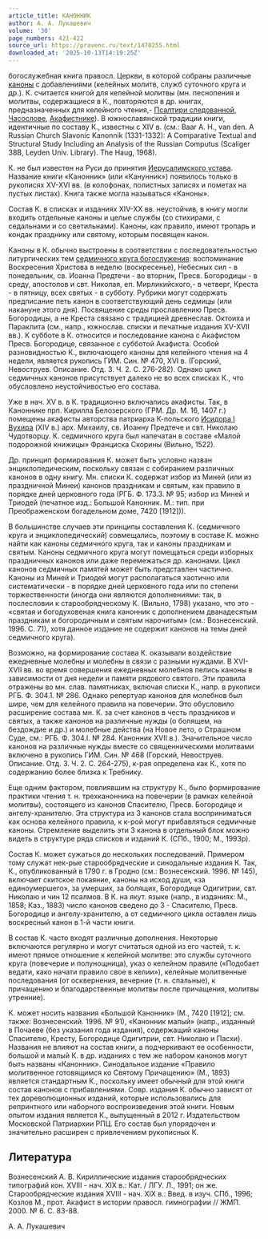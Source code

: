 ```yaml
---
article_title: КАНОННИК
author: А. А. Лукашевич
volume: '30'
page_numbers: 421-422
source_url: https://pravenc.ru/text/1470255.html
downloaded_at: '2025-10-13T14:19:25Z'
---
```


богослужебная книга правосл. Церкви, в которой собраны различные [каноны](https://pravenc.ru/text/каноны.html) с добавлениями (келейных молитв, служб суточного круга и др.). К. считается книгой для келейной молитвы (мн. песнопения и молитвы, содержащиеся в К., повторяются в др. книгах, предназначенных для келейного чтения,- [Псалтири следованной](<https://pravenc.ru/text/Псалтири следованной.html>), [Часослове](https://pravenc.ru/text/Часослове.html), [Акафистнике](https://pravenc.ru/text/Акафистник.html)). В южнославянской традиции книги, идентичные по составу К., известны с XIV в. (см.: Baar A. H., van den. A Russian Church Slavonic Kanonnik (1331-1332): A Comparative Textual and Structural Study Including an Analysis of the Russian Computus (Scaliger 38B, Leyden Univ. Library). The Haug, 1968).

К. не был известен на Руси до принятия [Иерусалимского устава](<https://pravenc.ru/text/Иерусалимский устав.html>). Название книги «Канонник» (или «Канунник») появилось только в рукописях XV-XVI вв. (в колофонах, полистных записях и пометах на пустых листах). Книга также могла называться «Каноны».

Состав К. в списках и изданиях XIV-XX вв. неустойчив, в книгу могли входить отдельные каноны и целые службы (со стихирами, с седальнами и со светильнами). Каноны, как правило, имеют тропарь и кондак празднику или святому, которым посвящен канон.

Каноны в К. обычно выстроены в соответствии с последовательностью литургических тем [седмичного круга богослужения](<https://pravenc.ru/text/седмичного круга богослужения.html>): воспоминание Воскресения Христова в неделю (воскресенье), Небесных сил - в понедельник, св. Иоанна Предтечи - во вторник, Пресв. Богородицы - в среду, апостолов и свт. Николая, еп. Мирликийского,- в четверг, Креста - в пятницу, всех святых - в субботу. Рубрики могут содержать предписание петь канон в соответствующий день седмицы (или накануне этого дня). Посвящение среды прославлению Пресв. Богородицы, а не Креста связано с традицией древнеслав. Октоиха и Параклита (см., напр., южнослав. списки и печатные издания XV-XVII вв.). К субботе в К. относится и последование канона с Акафистом Пресв. Богородице, связанное с субботой Акафиста. Особой разновидностью К., включающего каноны для келейного чтения на 4 недели, является рукопись ГИМ. Син. № 470, XVI в. (Горский, Невоструев. Описание. Отд. 3. Ч. 2. С. 276-282). Однако цикл седмичных канонов присутствует далеко не во всех списках К., что обусловлено неустойчивостью его состава.

Уже в нач. XV в. в К. традиционно включались акафисты. Так, в Каноннике прп. Кирилла Белозерского (ГРМ. Др. М. 16, 1407 г.) помещены акафисты авторства патриарха К-польского [Исидора I Вухира](<https://pravenc.ru/text/Исидора I Вухира.html>) (XIV в.) арх. Михаилу, св. Иоанну Предтече и свт. Николаю Чудотворцу. К. седмичного круга был напечатан в составе «Малой подорожной книжицы» Франциска Скорины (Вильно, 1522).

Др. принцип формирования К. может быть условно назван энциклопедическим, поскольку связан с собиранием различных канонов в одну книгу. Мн. списки К. содержат избор из Миней (или из праздничной Минеи) канонов праздникам и святым, как правило в порядке дней церковного года (РГБ. Ф. 173.3. № 95; избор из Миней и Триодей (печатное изд.: Большой Канонник. М.: тип. при Преображенском богадельном доме, 7420 [1912])).

В большинстве случаев эти принципы составления К. (седмичного круга и энциклопедический) совмещались, поэтому в составе К. можно найти как каноны седмичного круга, так и каноны праздникам и святым. Каноны седмичного круга могут помещаться среди изборных праздничных канонов или даже перемежаться др. канонами. Цикл канонов седмичных памятей может быть представлен частично. Каноны из Миней и Триодей могут располагаться хаотично или систематически - в порядке дней церковного года или по степени торжественности (иногда они являются дополнениями: так, в послесловии к старообрядческому К. (Вильно, 1798) указано, что это - «святая и богодуховеная книга канонник с дополнением дванадесятым праздникам и богородичным и святым нарочитым» (см.: Вознесенский. 1996. С. 71), хотя данное издание не содержит канонов на темы дней седмичного круга).

Возможно, на формирование состава К. оказывали воздействие ежедневные молебны и молебны в связи с разными нуждами. В XVI-XVII вв. во время совершения ежедневных молебнов пелись каноны в зависимости от дня недели и памяти рядового святого. Эти правила отражены во мн. слав. памятниках, включая списки К., напр. в рукописи РГБ. Ф. 304.1. № 286. Однако репертуар канонов для молебнов был шире, чем для келейного правила на повечерии. Это обусловило расширение состава мн. К. за счет канонов в честь праздников и святых, а также канонов на различные нужды (о болящем, на бездождие и др.) и молебные действа (на Новое лето, о Страшном Суде, см.: РГБ. Ф. 304.I. № 284. Канонник XVII в.). Значительное число канонов на различные нужды вместе со священническими молитвами включено в рукопись ГИМ. Син. № 468 (Горский, Невоструев. Описание. Отд. 3. Ч. 2. С. 264-275), к-рая определена как К., хотя по содержанию более близка к Требнику.

Еще одним фактором, повлиявшим на структуру К., было формирование практики чтения т. н. трехканонника на повечерии (в рамках келейной молитвы), состоящего из канонов Спасителю, Пресв. Богородице и ангелу-хранителю. Эта структура из 3 канонов стала восприниматься как основа келейного правила, к к-рой могут прибавляться седмичные каноны. Стремление выделить эти 3 канона в отдельный блок можно видеть в структуре ряда списков и изданий К. (СПб., 1900; М., 1993р).

Состав К. может сужаться до нескольких последований. Примером тому служат нек-рые старообрядческие и синодальные издания К. Так, К., опубликованный в 1790 г. в Гродно (см.: Вознесенский. 1996. № 145), включает скитское покаяние, каноны на исход души, «за единоумершего», за умерших, за болящих, Богородице Одигитрии, свт. Николаю и чин 12 псалмов. В К. на якут. языке (напр., в изданиях: М., 1858; Каз., 1883) число канонов сведено до 3 - Спасителю, Пресв. Богородице и ангелу-хранителю, а от седмичного цикла оставлен лишь воскресный канон в 1-й части книги.

В состав К. часто входят различные дополнения. Некоторые включаются регулярно и могут считаться одной из его частей, т. к. имеют прямое отношение к келейной молитве: это службы суточного круга (повечерие и полунощница), указ о келейном правиле («Подобает ведати, како начати правило свое в келии»), келейные молитвенные последования (от осквернения, вечерние (т. н. спальные), к причащению и благодарственные молитвы после причащения, молитвы утренние).

К. может носить названия «Большой Канонник» (М., 7420 [1912]; см. также: Вознесенский. 1996. № 91), «Канонник малый» (напр., изданный в Почаеве (без указания года издания), содержащий каноны Спасителю, Кресту, Богородице Одигитрии, свт. Николаю и Пасхи). Названия не влияют на состав книги, а подчеркивают ее особенности, большой и малый К. в др. изданиях с тем же набором канонов могут быть названы «Канонник». Синодальное издание «Правило молитвенное готовящимся ко Святому Причащению» (М., 1893) является стандартным К., поскольку имеет обычный для этой книги состав канонов с прибавлениями. Совр. издания К. обычно зависят от тех дореволюционных изданий, которые использовались для репринтного или наборного воспроизведения этой книги. Новым опытом издания является К., выпущенный в 2012 г. Издательством Московской Патриархии РПЦ. Его состав был упорядочен и значительно расширен с привлечением рукописных К.

## Литература

Вознесенский А. В. Кириллические издания старообрядческих типографий кон. XVIII - нач. XIX в.: Кат. / ЛГУ. Л., 1991; он же. Старообрядческие издания XVIII - нач. XIX в.: Введ. в изуч. СПб., 1996; Козлов М., прот. Акафист в истории правосл. гимнографии // ЖМП. 2000. № 6. С. 83-88.

А. А. Лукашевич
